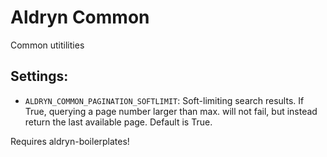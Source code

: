 # Aldryn Common

Common utitilities

## Settings:
* ``ALDRYN_COMMON_PAGINATION_SOFTLIMIT``: Soft-limiting search results. If True, querying a page number larger than max.
 will not fail, but instead return the last available page. Default is True.


Requires aldryn-boilerplates!
